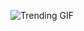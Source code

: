 ![Trending GIF](https://media4.giphy.com/media/v1.Y2lkPThiYjIxNzcyZHJnMWpmZG1odnhxNzg5ZTlyeHkxNDl1Z3pncWh2dW5pdHc5NDNmeiZlcD12MV9naWZzX3NlYXJjaCZjdD1n/fryY00CO4xCz4uJuDQ/giphy.gif)
